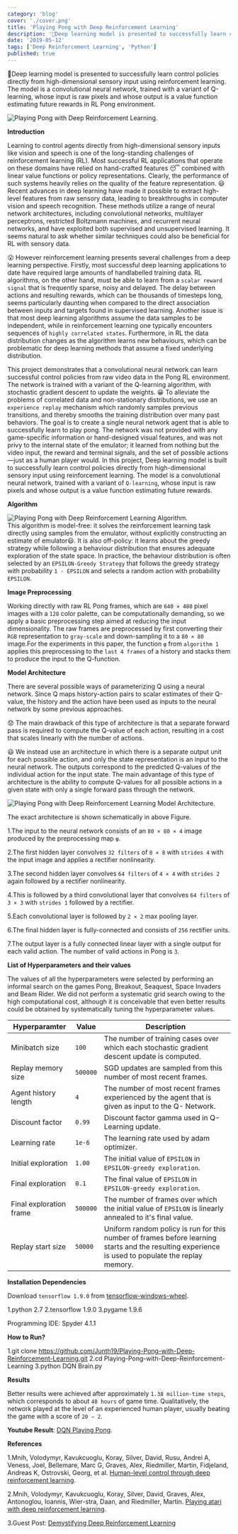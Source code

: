 ```yaml
---
category: 'blog'
cover: './cover.png'
title: 'Playing Pong with Deep Reinforcement Learning'
description: '🏓Deep learning model is presented to successfully learn control policies directly from high-dimensional...'
date: '2019-05-12'
tags: ['Deep Reinforcement Learning', 'Python']
published: true
---
```


🏓Deep learning model is presented to successfully learn control policies directly from high-dimensional sensory input using reinforcement learning. The model is a convolutional neural network, trained with a variant of Q-learning, whose input is raw pixels and whose output is a value function estimating future rewards in RL Pong environment.

![Playing Pong with Deep Reinforcement Learning.](https://i.imgur.com/64aC4UW.gif)

**Introduction**

Learning to control agents directly from high-dimensional sensory inputs like vision and speech is one of the long-standing challenges of reinforcement learning (RL). Most successful RL applications that operate on these domains have relied on hand-crafted features 😴 combined with linear value functions or policy representations. Clearly, the performance of such systems heavily relies on the quality of the feature representation. 😃 Recent advances in deep learning have made it possible to extract high-level features from raw sensory data, leading to breakthroughs in computer vision and speech recognition. These methods utilize a range of neural network architectures, including convolutional networks, multilayer perceptrons, restricted Boltzmann machines, and recurrent neural networks, and have exploited both supervised and unsupervised learning. It seems natural to ask whether similar techniques could also be beneficial for RL with sensory data.

😮 However reinforcement learning presents several challenges from a deep learning perspective. Firstly, most successful deep learning applications to date have required large amounts of handlabelled training data. RL algorithms, on the other hand, must be able to learn from a `scalar reward signal` that is frequently sparse, noisy and delayed. The delay between actions and resulting rewards, which can be thousands of timesteps long, seems particularly daunting when compared to the direct association between inputs and targets found in supervised learning. Another issue is that most deep learning algorithms assume the data samples to be independent, while in reinforcement learning one typically encounters sequences of `highly correlated states`. Furthermore, in RL the data distribution changes as the algorithm learns new behaviours, which can be problematic for deep learning methods that assume a fixed underlying distribution.

This project demonstrates that a convolutional neural network can learn successful control policies from raw video data in the Pong RL environment. The network is trained with a variant of the Q-learning algorithm, with stochastic gradient descent to update the weights. :grinning: To alleviate the problems of correlated data and non-stationary distributions, we use an `experience replay` mechanism which randomly samples previous transitions, and thereby smooths the training distribution over many past behaviors. The goal is to create a single neural network agent that is able to successfully learn to play pong. The network was not provided with any game-specific information or hand-designed visual features, and was not privy to the internal state of the emulator; it learned from nothing but the video input, the reward and terminal signals, and the set of possible actions—just as a human player would. In this project, Deep learning model is built to successfully learn control policies directly from high-dimensional sensory input using reinforcement learning. The model is a convolutional neural network, trained with a variant of `Q-learning`, whose input is raw pixels and whose output is a value function estimating future rewards.

**Algorithm**<br>

![Playing Pong with Deep Reinforcement Learning Algorithm.](https://i.imgur.com/HHClFOS.png)<br>
This algorithm is model-free: it solves the reinforcement learning task directly using samples from the emulator, without explicitly constructing an estimate of emulator😃. It is also off-policy: it learns about the greedy strategy while following a behaviour distribution that ensures adequate exploration of the state space. In practice, the behaviour distribution is often selected by an `EPSILON-Greedy Strategy` that follows the greedy strategy with probability `1 - EPSILON` and selects a random action with probability `EPSILON`.

**Image Preprocessing**

Working directly with raw RL Pong frames, which are `640 × 480` pixel images with a `128` color palette, can be computationally demanding, so we apply a basic preprocessing step aimed at reducing the input dimensionality. The raw frames are preprocessed by first converting their `RGB` representation to `gray-scale` and down-sampling it to a `80 × 80` image.For the experiments in this paper, the function `φ` from `algorithm 1` applies this preprocessing to the `last 4 frames` of a history and stacks them to produce the input to the Q-function.

**Model Architecture**

There are several possible ways of parameterizing Q using a neural network. Since Q maps history-action pairs to scalar estimates of their Q-value, the history and the action have been used as inputs to the neural network by some previous approaches.

😟 The main drawback of this type of architecture is that a separate forward pass is required to compute the Q-value of each action, resulting in a cost that scales linearly with the number of actions.

😃 We instead use an architecture in which there is a separate output unit for each possible action, and only the state representation is an input to the neural network. The outputs correspond to the predicted Q-values of the individual action for the input state. The main advantage of this type of architecture is the ability to compute Q-values for all possible actions in a given state with only a single forward pass through the network.

![Playing Pong with Deep Reinforcement Learning Model Architecture.](https://i.imgur.com/tawFdAA.png)

The exact architecture is shown schematically in above Figure.

1.The input to the neural network consists of an `80 × 80 × 4` image produced by the preprocessing map `φ`.

2.The first hidden layer convolves `32 filters` of `8 × 8` with `strides 4` with the input image and applies a rectifier nonlinearity.

3.The second hidden layer convolves `64 filters` of `4 × 4` with `strides 2` again followed by a rectifier nonlinearity.

4.This is followed by a third convolutional layer that convolves `64 filters` of `3 × 3` with `strides 1` followed by a rectifier.

5.Each convolutional layer is followed by `2 × 2` max pooling layer.

6.The final hidden layer is fully-connected and consists of `256` rectifier units.

7.The output layer is a fully connected linear layer with a single output for each valid action. The number of valid actions in Pong is `3`.

**List of Hyperparameters and their values**

The values of all the hyperparameters were selected by performing an informal search on the games Pong, Breakout, Seaquest, Space Invaders and Beam Rider. We did not perform a systematic grid search owing to the high computational cost, although it is conceivable that even better results could be obtained by systematically tuning the hyperparameter values.

| Hyperparamter           | Value    | Description                                                                                                                                       |
| ----------------------- | -------- | ------------------------------------------------------------------------------------------------------------------------------------------------- |
| Minibatch size          | `100`    | The number of training cases over which each stochastic gradient descent update is computed.                                                      |
| Replay memory size      | `500000` | SGD updates are sampled from this number of most recent frames.                                                                                   |
| Agent history length    | `4`      | The number of most recent frames experienced by the agent that is given as input to the Q- Network.                                               |
| Discount factor         | `0.99`   | Discount factor gamma used in Q-Learning update.                                                                                                  |
| Learning rate           | `1e-6`   | The learning rate used by adam optimizer.                                                                                                         |
| Initial exploration     | `1.00`   | The initial value of `EPSILON` in `EPSILON-greedy exploration`.                                                                                   |
| Final exploration       | `0.1`    | The final value of `EPSILON` in `EPSILON-greedy exploration`.                                                                                     |
| Final exploration frame | `500000` | The number of frames over which the initial value of `EPSILON` is linearly annealed to it's final value.                                          |
| Replay start size       | `50000`  | Uniform random policy is run for this number of frames before learning starts and the resulting experience is used to populate the replay memory. |

**Installation Dependencies**

Download `tensorflow 1.9.0` from [tensorflow-windows-wheel](https://github.com/fo40225/tensorflow-windows-wheel/tree/master/1.9.0/py27/CPU/sse2).

1.python 2.7
2.tensorflow 1.9.0
3.pygame 1.9.6

Programming IDE: Spyder 4.1.1

**How to Run?**

1.git clone https://github.com/Junth19/Playing-Pong-with-Deep-Reinforcement-Learning.git
2.cd Playing-Pong-with-Deep-Reinforcement-Learning
3.python DQN Brain.py

**Results**

Better results were achieved after approximately `1.38 million-time steps`, which corresponds to about `48 hours` of game time. Qualitatively, the network played at the level of an experienced human player, usually beating the game with a score of `20 − 2`.

**Youtube Result**: [DQN Playing Pong](https://www.youtube.com/watch?v=OGb382EyOpg).

**References**

1.Mnih, Volodymyr, Kavukcuoglu, Koray, Silver, David, Rusu, Andrei A, Veness, Joel,
Bellemare, Marc G, Graves, Alex, Riedmiller, Martin, Fidjeland, Andreas K, Ostrovski,
Georg, et al. [Human-level control through deep reinforcement learning](https://www.nature.com/articles/nature14236).

2.Mnih, Volodymyr, Kavukcuoglu, Koray, Silver, David, Graves, Alex, Antonoglou, Ioannis, Wier-stra, Daan, and Riedmiller, Martin. [Playing atari with deep reinforcement learning](https://arxiv.org/abs/1312.5602).

3.Guest Post: [Demystifying Deep Reinforcement Learning](https://www.intel.ai/demystifying-deep-reinforcement-learning/#gs.1afy66)
